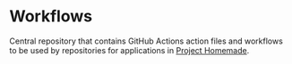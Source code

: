 # Workflows

Central repository that contains GitHub Actions action files and workflows to be used by repositories for applications in [Project Homemade](https://github.com/shazxrin/homemade).
